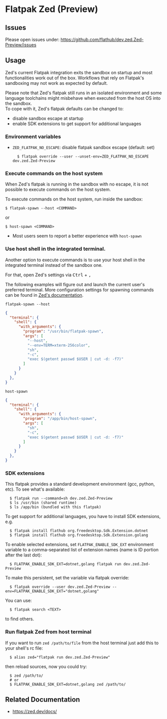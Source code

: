 # Flatpak Zed (Preview)

## Issues
Please open issues under: https://github.com/flathub/dev.zed.Zed-Preview/issues

## Usage

Zed's current Flatpak integration exits the sandbox on startup and most functionalities work out of the box. Workflows that rely on Flatpak's sandboxing may not work as expected by default.

Please note that Zed's flatpak still runs in an isolated environment and some language toolchains might misbehave when executed from the host OS into the sandbox.  
To cope with it, Zed's flatpak defaults can be changed to: 
  - disable sandbox escape at startup
  - enable SDK extensions to get support for additional languages

### Environment variables

- `ZED_FLATPAK_NO_ESCAPE`: disable flatpak sandbox escape (default: set)
  ```shell
    $ flatpak override --user --unset-env=ZED_FLATPAK_NO_ESCAPE dev.zed.Zed-Preview
  ```

### Execute commands on the host system

When Zed's flatpak is running in the sandbox with no escape, it is not possible to execute commands on the host system.

To execute commands on the host system, run inside the sandbox:

```shell
$ flatpak-spawn --host <COMMAND>
```

or

```shell
$ host-spawn <COMMAND>
```

- Most users seem to report a better experience with `host-spawn`

### Use host shell in the integrated terminal.

Another option to execute commands is to use your host shell in the integrated terminal instead of the sandbox one.

For that, open Zed's settings via <kbd>Ctrl</kbd> + <kbd>,</kbd>

The following examples will figure out and launch the current user's preferred terminal. More configuration settings for spawning commands can be found in [Zed's documentation](https://zed.dev/docs/configuring-zed#terminal-shell).

`flatpak-spawn --host`

```json
{
  "terminal": {
    "shell": {
      "with_arguments": {
        "program": "/usr/bin/flatpak-spawn",
        "args": [
          "--host",
          "--env=TERM=xterm-256color",
          "sh",
          "-c",
          "exec $(getent passwd $USER | cut -d: -f7)"
        ]
      }
    }
  },
}
```

`host-spawn`

```json
{
  "terminal": {
    "shell": {
      "with_arguments": {
        "program": "/app/bin/host-spawn",
        "args": [
          "sh",
          "-c",
          "exec $(getent passwd $USER | cut -d: -f7)"
        ]
      }
    }
  },
}
```

### SDK extensions

This flatpak provides a standard development environment (gcc, python, etc).
To see what's available:

```shell
  $ flatpak run --command=sh dev.zed.Zed-Preview
  $ ls /usr/bin (shared runtime)
  $ ls /app/bin (bundled with this flatpak)
```
To get support for additional languages, you have to install SDK extensions, e.g.

```shell
  $ flatpak install flathub org.freedesktop.Sdk.Extension.dotnet
  $ flatpak install flathub org.freedesktop.Sdk.Extension.golang
```
To enable selected extensions, set `FLATPAK_ENABLE_SDK_EXT` environment variable
to a comma-separated list of extension names (name is ID portion after the last dot):

```shell
  $ FLATPAK_ENABLE_SDK_EXT=dotnet,golang flatpak run dev.zed.Zed-Preview
```
To make this persistent, set the variable via flatpak override:

```shell
  $ flatpak override --user dev.zed.Zed-Preview --env=FLATPAK_ENABLE_SDK_EXT="dotnet,golang"
```

You can use:
```shell
  $ flatpak search <TEXT>
```
to find others.

### Run flatpak Zed from host terminal

If you want to run `zed /path/to/file` from the host terminal just add this
to your shell's rc file:

```shell
  $ alias zed="flatpak run dev.zed.Zed-Preview"
```

then reload sources, now you could try:

```shell
  $ zed /path/to/
  # or
  $ FLATPAK_ENABLE_SDK_EXT=dotnet,golang zed /path/to/
```

## Related Documentation

- https://zed.dev/docs/
